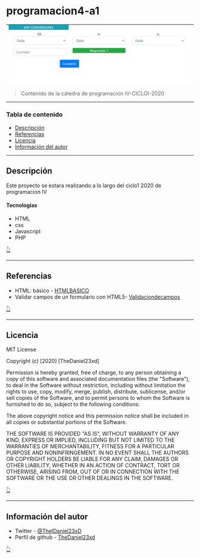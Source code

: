# programacion4-a1

![Project Image](img/Conversor.PNG)

> Contenido de la cátedra de programación IV-CICLOI-2020

---

### Tabla de contenido

- [Descripción](#Descripción)
- [Referencias](#Referencias)
- [Licencia](#Licencia)
- [Información del autor](#Información-del-autor)

---

## Descripción

Este proyecto se estara realizando a lo largo del ciclo1 2020 de programacion IV

#### Tecnologías

- HTML
- css
- Javascript
- PHP

[👆](#programacion4-a1)

---

## Referencias

- HTML: básico - [HTMLBASICO](https://developer.mozilla.org/es/docs/Learn/Getting_started_with_the_web/HTML_basics)
- Validar campos de un formulario con HTML5- [Validaciondecampos](https://www.lawebdelprogramador.com/codigo/HTML/3787-Validar-campos-de-un-formulario-con-HTML5.html)

[👆](#programacion4-a1)

---

## Licencia

MIT License

Copyright (c) [2020] [TheDaniel23xd]

Permission is hereby granted, free of charge, to any person obtaining a copy
of this software and associated documentation files (the "Software"), to deal
in the Software without restriction, including without limitation the rights
to use, copy, modify, merge, publish, distribute, sublicense, and/or sell
copies of the Software, and to permit persons to whom the Software is
furnished to do so, subject to the following conditions:

The above copyright notice and this permission notice shall be included in all
copies or substantial portions of the Software.

THE SOFTWARE IS PROVIDED "AS IS", WITHOUT WARRANTY OF ANY KIND, EXPRESS OR
IMPLIED, INCLUDING BUT NOT LIMITED TO THE WARRANTIES OF MERCHANTABILITY,
FITNESS FOR A PARTICULAR PURPOSE AND NONINFRINGEMENT. IN NO EVENT SHALL THE
AUTHORS OR COPYRIGHT HOLDERS BE LIABLE FOR ANY CLAIM, DAMAGES OR OTHER
LIABILITY, WHETHER IN AN ACTION OF CONTRACT, TORT OR OTHERWISE, ARISING FROM,
OUT OF OR IN CONNECTION WITH THE SOFTWARE OR THE USE OR OTHER DEALINGS IN THE
SOFTWARE.

[👆](#programacion4-a1)

---

## Información del autor

- Twitter - [@ThelDaniel23xD](https://twitter.com/ThelDaniel23xD)
- Perfil de github - [TheDaniel23xd](https://github.com/TheDaniel23xd) 

[👆](#programacion4-a1)

